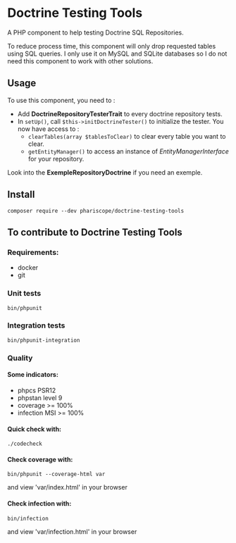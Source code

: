 # Doctrine Testing Tools

A PHP component to help testing Doctrine SQL Repositories.

To reduce process time, this component will only drop requested tables using SQL queries. I only use it on MySQL and SQLite databases so I do not need this component to work with other solutions.

## Usage

To use this component, you need to : 
* Add **DoctrineRepositoryTesterTrait** to every doctrine repository tests. 
* In `setUp()`, call `$this->initDoctrineTester()` to initialize the tester. You now have access to :
    * `clearTables(array $tablesToClear)` to clear every table you want to clear.
    * `getEntityManager()` to access an instance of *EntityManagerInterface* for your repository.

Look into the **ExempleRepositoryDoctrine** if you need an exemple.

## Install

```shell
composer require --dev phariscope/doctrine-testing-tools
```

## To contribute to Doctrine Testing Tools
### Requirements:
* docker
* git

### Unit tests
```shell
bin/phpunit
```

### Integration tests
```shell
bin/phpunit-integration
```

### Quality
#### Some indicators:
* phpcs PSR12
* phpstan level 9
* coverage >= 100%
* infection MSI >= 100%


#### Quick check with:
```shell
./codecheck
```


#### Check coverage with:
```shell
bin/phpunit --coverage-html var
```
and view 'var/index.html' in your browser


#### Check infection with:
```shell
bin/infection
```
and view 'var/infection.html' in your browser